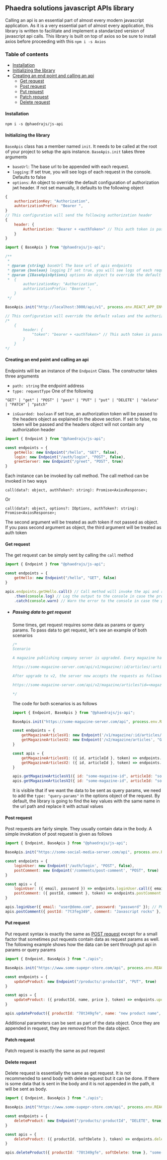 ## Phaedra solutions javascript APIs library

Calling an api is an essential part of almost every modern javascript application. As it is a very essential part of almost every application, this library is written to facilitate and implement a standarized version of javascript api calls. This library is built on top of axios so be sure to install axios before proceeding with this
```npm i -s Axios```

### Table of contents
  - [Installation](#installation)
  - [Initializing the library](#initializing-the-library)
  - [Creating an end point and calling an api](#creating-an-end-point-and-calling-an-api)
    - [Get request](#get-request)
    - [Post request](#post-request)
    - [Put request](#put-request)
    - [Patch request](#patch-request)
    - [Delete request](#delete-request)

#### Installation
```npm i -s @phaedrajs/js-api```

#### Initializing the library

`BaseApis` class has a member named `init`. It needs to be called at the root of your project to setup the apis instance. `BaseApis.init` takes three arguments
- `baseUrl`: The base url to be appended with each request.
- `logging`: If set true, you will see logs of each request in the console. Defaults to false
- `options`: An object to override the default configuration of authorization jwt header. If not set manually, it defaults to the following object
~~~js
{
    authorizationKey: "Authorization",
    auhtorizationPrefix: "Bearer ",
}
// This configuration will send the following authorization header
{
    header: {
        Authorization: "Bearer + <authToken>" // This auth token is passed to the api call method and will be explained in calling the api section
    }
}
~~~

~~~js
import { BaseApis } from "@phaedrajs/js-api";

/**
 *
 * @param {string} baseUrl The base url of apis endpoints
 * @param {boolean} logging If set true, you will see logs of each request in the console
 * @param {IBaseApisOptions} options An object to override the default configuration of authorization jwt header. Defaults to
 *  {
        authorizationKey: "Authorization",
        auhtorizationPrefix: "Bearer ",
    }
 */

BaseApis.init("http://localhost:3000/api/v1", process.env.REACT_APP_ENV === 'development', { authorizationKey: "token", auhtorizationPrefix: "bearer " });

// This configuration will override the default values and the authorization object for guarded apis will be as follows
/*
    {
        header: {
            "token": "bearer + <authToken>" // This auth token is passed to the api call method and will be explained in calling the api section
        }
    }
*/
~~~

#### Creating an end point and calling an api

Endpoints will be an instance of the `Endpoint` Class. The constructor takes three arguments
- `path: string` the endpoint address
- `type: requestType` One of the following
~~~PLAIN
"GET" | "get" | "POST" | "post" | "PUT" | "put" | "DELETE" | "delete" | "PATCH" | "patch"
~~~
- `isGuarded: boolean` if set true, an authorization token will be passed to the headers object as explained in the above section. If set to false, no token will be passed and the headers object will not contain any authorization header

~~~js
import { Endpoint } from "@phaedrajs/js-api";

const endpoints = {
    getHello: new Endpoint("/hello", "GET", false),
    login: new Endpoint("/auth/login", "POST", false),
    greetServer: new Endpoint("/greet", "POST", true)
}
~~~

Each instance can be invoked by call method. The call method can be invoked in two ways
~~~
call(data?: object, authToken?: string): Promise<AxiosResponse>;
~~~
Or
~~~
call(data?: object, options?: IOptions, authToken?: string): Promise<AxiosResponse>;
~~~
The second argument will be treated as auth token if not passed as object. If you pass second argument as object, the third argument will be treated as auth token

#### Get request
The get request can be simply sent by calling the `call` method
~~~js
import { Endpoint } from "@phaedrajs/js-api";

const endpoints = {
    getHello: new Endpoint("/hello", "GET", false)
}

apis.endpoints.getHello.call() // Call method will invoke the api and return an axios promise
    .then(console.log) // Log the output to the console in case the promise is resolved
    .catch(console.warn) // Warn the error to the console in case the promise is rejected
~~~
- ##### Passing data to get request
    Some times, get request requires some data as params or query params. To pass data to get request, let's see an example of both scenarios
    <br />

    ```js
    /*
    Scenario

    A magazine publishing company server is upgraded. Every magazine has multiple articles. The server in their v1 documentation accepts requests as follows

    https://some-magazine-server.com/api/v1/magazine/:id/articles/:articleId

    After upgrade to v2, the server now accepts the requests as follows

    https://some-magazine-server.com/api/v2/magazine/articles?id=<magazineId>&articleId=<articleId>

    */
    ```
    The code for both scenarios is as follows
    <br/>

    ~~~js
    import { Endpoint, BaseApis } from "@phaedrajs/js-api";

    BaseApis.init("https://some-magazine-server.com/api", process.env.REACT_APP_ENV === 'development');

    const endpoints = {
        getMagazineArticlesV1: new Endpoint('/v1/magazine/:id/articles/:articleId', "GET", true), // Input the id and articleId as request params
        getMagazineArticlesV2: new Endpoint('/v2/magazine/articles', "GET", true) // Input the id and articleId as query params
    }

    const apis = {
        getMagazineArticlesV1: ({ id, articleId }, token) => endpoints.getMagazineArticlesV1.call({ id, articleId }, token),
        getMagazineArticlesV2: ({ id, articleId }, token) => endpoints.getMagazineArticlesV2.call({ id, articleId }, { type: "query-params" }, token)
    }

    apis.getMagazineArticlesV1({ id: "some-magazine-id", articleId: "some-article-id" }, 'some-auth-token'); // GET API INVOKED /v1/magazine/some-magazine-id/articles/some-article-id
    apis.getMagazineArticlesV2({ id: "some-magazine-id", articleId: "some-article-id" }, 'some-auth-token'); // GET API INVOKED /v2/magazine/articles?id=some-magazine-id&articleId=some-article-id
    ~~~

    It is visible that if we want the data to be sent as query params, we need to add the `type: "query-params"` in the options object of the request. By default, the library is going to find the key values with the same name in the url path and replace it with actual values

#### Post request
Post requests are fairly simple. They usually contain data in the body. A simple invokation of post request is given as follows

~~~js
import { Endpoint, BaseApis } from "@phaedrajs/js-api";

BaseApis.init("https://some-social-media-server.com/api", process.env.REACT_APP_ENV === 'development');

const endpoints = {
    loginUser: new Endpoint('/auth/login', "POST", false),
    postComment: new Endpoint('/comments/post-comment', "POST", true)
}

const apis = {
    loginUser: ({ email, password }) => endpoints.loginUser.call({ email, password }),
    postComment: ({ postId, comment }, token) => endpoints.postComment.call({ postId, comment }, token)
}

apis.loginUser({ email: "user@demo.com", password: "password" }); // POST API INVOKED /auth/login DATA { email: 'user@demo.com', password: 'password' }
apis.postComment({ postId: "7t3feg349", comment: "Javascript rocks" }, "some-auth-token"); // POST API INVOKED /comments/post-comment DATA { postId: '7t3feg349', comment: 'Javascript rocks' }
~~~

#### Put request
Put request syntax is exactly the same as [POST request](#post-request) except for a small factor that sometimes put requests contain data as request params as well. The following example shows how the data can be sent through put api in params or query params

~~~js
import { Endpoint, BaseApis } from "./apis";

BaseApis.init("https://www.some-supepr-store.com/api", process.env.REACT_APP_ENV === 'development');

const endpoints = {
    updateProduct: new Endpoint("/products/:productId", "PUT", true)
}

const apis = {
    updateProduct: ({ productId, name, price }, token) => endpoints.updateProduct.call({ productId, name, price }, token)
}

apis.updateProduct({ productId: "78t349gfe", name: "new product name", price: 63 }, "some-auth-token"); // PUT API INVOKED /products/78t349gfe DATA { name: 'new product name', price: 63 }
~~~

Additional parameters can be sent as part of the data object. Once they are appended in request, they are removed from the data object.

#### Patch request
Patch request is exactly the same as put request

#### Delete request
Delete request is essentially the same as get request. It is not recommended to send body with delete request but it can be done. If there is some data that is sent in the body and it is not appended in the path, it will be sent as body.

~~~js
import { Endpoint, BaseApis } from "./apis";

BaseApis.init("https://www.some-supepr-store.com/api", process.env.REACT_APP_ENV === 'development');

const endpoints = {
    deleteProduct: new Endpoint("/products/:productId", "DELETE", true)
}

const apis = {
    deleteProduct: ({ productId, softDelete }, token) => endpoints.deleteProduct.call({ productId, softDelete }, token)
}

apis.deleteProduct({ productId: "78t349gfe", softDelete: true }, "some-auth-token"); // DELETE API INVOKED /products/78t349gfe DATA { softDelete: true }
~~~